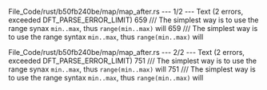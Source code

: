 File_Code/rust/b50fb240be/map/map_after.rs --- 1/2 --- Text (2 errors, exceeded DFT_PARSE_ERROR_LIMIT)
659     /// The simplest way is to use the range synax `min..max`, thus `range(min..max)` will                                                               659     /// The simplest way is to use the range syntax `min..max`, thus `range(min..max)` will

File_Code/rust/b50fb240be/map/map_after.rs --- 2/2 --- Text (2 errors, exceeded DFT_PARSE_ERROR_LIMIT)
751     /// The simplest way is to use the range synax `min..max`, thus `range(min..max)` will                                                               751     /// The simplest way is to use the range syntax `min..max`, thus `range(min..max)` will

